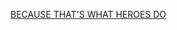 [BECAUSE THAT'S WHAT HEROES DO](https://www.google.com/url?sa=i&source=images&cd=&cad=rja&uact=8&ved=2ahUKEwii8a_jtanjAhUWWCsKHeGjC0UQjRx6BAgBEAU&url=%2Furl%3Fsa%3Di%26source%3Dimages%26cd%3D%26ved%3D%26url%3Dhttps%253A%252F%252Fwww.reddit.com%252Fr%252Fmarvelstudios%252Fcomments%252F8r1dol%252Fthats_what_heroes_do_is_the_perfect_catchphrase%252F%26psig%3DAOvVaw2U6ogoVm7njp1QNolp0td9%26ust%3D1562816057954779&psig=AOvVaw2U6ogoVm7njp1QNolp0td9&ust=1562816057954779)
